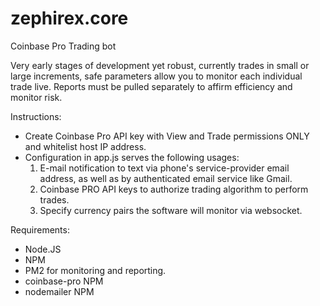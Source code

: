 # zephirex.core
Coinbase Pro Trading bot

Very early stages of development yet robust, currently trades in small or large increments, safe parameters allow you to monitor each individual trade live. Reports must be pulled separately to affirm efficiency and monitor risk.

Instructions:

- Create Coinbase Pro API key with View and Trade permissions ONLY and whitelist host IP address.
- Configuration in app.js serves the following usages:
    1. E-mail notification to text via phone's service-provider email address, as well as by authenticated email service like Gmail.
    2. Coinbase PRO API keys to authorize trading algorithm to perform trades.
    3. Specify currency pairs the software will monitor via websocket.
   
   
Requirements:

- Node.JS
- NPM
- PM2 for monitoring and reporting.
- coinbase-pro NPM
- nodemailer NPM
